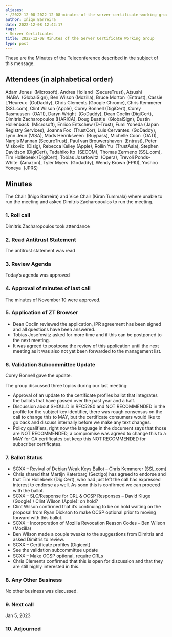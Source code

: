 ```yaml
---
aliases:
- /2022-12-08-2022-12-08-minutes-of-the-server-certificate-working-group/
author: Iñigo Barreira
date: 2022-12-08 12:42:17
tags:
- Server Certificates
title: 2022-12-08 Minutes of the Server Certificate Working Group
type: post
---
```


These are the Minutes of the Teleconference described in the subject of this message.

## Attendees (in alphabetical order) 

Adam Jones  (Microsoft), Andrea Holland  (SecureTrust), Atsushi INABA  (GlobalSign), Ben Wilson (Mozilla), Bruce Morton  (Entrust), Cassie L’Heureux  (GoDaddy), Chris Clements (Google Chrome), Chris Kemmerer (SSL.com), Clint Wilson (Apple), Corey Bonnell (DigiCert), Corey Rasmussen  (OATI), Daryn Wright  (GoDaddy), Dean Coclin (DigiCert), Dimitris Zacharopoulos (HARICA), Doug Beattie  (GlobalSign), Dustin Hollenback  (Microsoft), Enrico Entschew (D-Trust), Fumi Yoneda (Japan Registry Services), Joanna Fox  (TrustCor), Luis Cervantes  (GoDaddy), Lynn Jeun (VISA), Mads Henriksveen  (Buypass), Michelle Coon  (OATI), Nargis Mannan (SecureTrust), Paul van Brouwershaven  (Entrust), Peter Miskovic  (Disig), Rebecca Kelley (Apple), Rollin Yu  (TrustAsia), Stephen Davidson (DigiCert), Tadahiko Ito  (SECOM), Thomas Zermeno (SSL.com), Tim Hollebeek (DigiCert), Tobias Josefowitz  (Opera), Trevoli Ponds-White  (Amazon), Tyler Myers  (Godaddy), Wendy Brown (FPKI), Yoshiro Yoneya  (JPRS)

## Minutes 

The Chair (Iñigo Barreira) and Vice Chair (Kiran Tummala) where unable to run the meeting and asked Dimitris Zacharopoulos to run the meeting.

### 1. Roll call 

Dimitris Zacharopoulos took attendance

### 2. Read Antitrust Statement   

The antitrust statement was read

### 3. Review Agenda  

Today’s agenda was approved

### 4. Approval of minutes of last call  

The minutes of November 10 were approved.

### 5. Application of ZT Browser 

- Dean Coclin reviewed the application, IPR agreement has been signed and all questions have been answered.
- Tobias Josefowitz asked for more time and if this can be postponed to the next meeting.
- It was agreed to postpone the review of this application until the next meeting as it was also not yet been forwarded to the management list.

### 6. Validation Subcommittee Update 

Corey Bonnell gave the update.

The group discussed three topics during our last meeting:

- Approval of an update to the certificate profiles ballot that integrates the ballots that have passed over the past year and a half.
- Discussion about SHOULD in RFC5280 and NOT RECOMMENDED in the profile for the subject key identifier, there was rough consensus on the call to change this to MAY, but the certificate consumers would like to go back and discuss internally before we make any text changes.
- Policy qualifiers, right now the language in the document says that those are NOT RECOMMENDED, a compromise was agreed to change this to a MAY for CA certificates but keep this NOT RECOMMENDED for subscriber certificates.

### 7. Ballot Status 

- SCXX – Revival of Debian Weak Keys Ballot – Chris Kemmerer (SSL.com)
- Chris shared that Martijn Katerbarg (Sectigo) has agreed to endorse and that Tim Hollebeek (DigiCert), who had just left the call has expressed interest to endorse as well. As soon this is confirmed we can proceed with the ballot.
- SCXX – SLO/Response for CRL & OCSP Responses – David Kluge (Google) / Clint Wilson (Apple): on hold?
- Clint Wilson confirmed that it’s continuing to be on hold waiting on the proposal from Ryan Dickson to make OCSP optional prior to moving forward with this ballot.
- SCXX – Incorporation of Mozilla Revocation Reason Codes – Ben Wilson (Mozilla)
- Ben Wilson made a couple tweaks to the suggestions from Dimitris and asked Dimitris to review.
- SCXX – Certificate profiles (Digicert)
- See the validation subcommittee update
- SCXX – Make OCSP optional, require CRLs
- Chris Clements confirmed that this is open for discussion and that they are still highly interested in this.

### 8. Any Other Business 

No other business was discussed.

### 9. Next call 

Jan 5, 2023

### 10. Adjourned